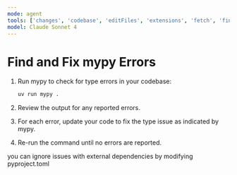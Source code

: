 ```yaml
---
mode: agent
tools: ['changes', 'codebase', 'editFiles', 'extensions', 'fetch', 'findTestFiles', 'githubRepo', 'new', 'openSimpleBrowser', 'problems', 'runCommands', 'runNotebooks', 'runTasks', 'runTests', 'search', 'searchResults', 'terminalLastCommand', 'terminalSelection', 'testFailure', 'usages', 'vscodeAPI', 'websearch']
model: Claude Sonnet 4
---
```

# Find and Fix mypy Errors

1. Run mypy to check for type errors in your codebase:
   ```bash
   uv run mypy .
   ```

2. Review the output for any reported errors.

3. For each error, update your code to fix the type issue as indicated by mypy.

4. Re-run the command until no errors are reported.

you can ignore issues with external dependencies by modifying pyproject.toml         